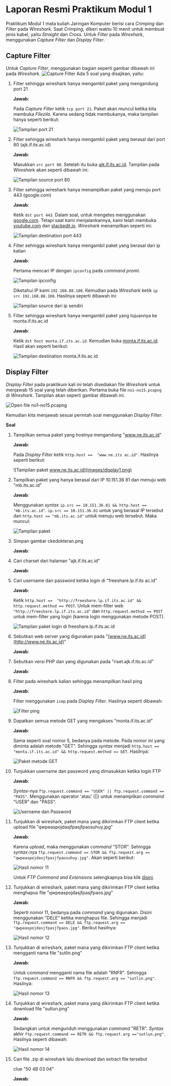 # Laporan Resmi Praktikum Modul 1

Praktikum Modul 1 mata kuliah Jaringan Komputer berisi cara *Crimping* dan *Filter* pada *Wireshark*. Saat *Crimping*, diberi waktu 10 menit untuk membuat jenis kabel, yaitu *Straight* dan *Cross*. Untuk *Filter* pada *Wireshark*, menggunakan *Capture Filter* dan *Display Filter*.

## Capture Filter

Untuk *Capture Filter*, menggunakan bagian seperti gambar dibawah ini pada *Wireshark*.
![Capture Filter](images/capture_filter.png)
 Ada 5 soal yang disajikan, yaitu:
 1. Filter sehingga wireshark hanya mengambil paket yang mengandung port 21
 	
 	**Jawab**:
	
	Pada *Capture Filter* ketik `tcp port 21`. Paket akan muncul ketika kita membuka *FIlezila*. Karena sedang tidak membukanya, maka tampilan hanya seperti berikut:

	![Tampilan port 21](images/capture1.png)

 2. Filter sehingga wireshark hanya mengambil paket yang berasal dari port 80 (ajk.if.its.ac.id)
	
	**Jawab**:

	Masukkan `src port 80`. Setelah itu buka [ajk.if.its.ac.id](ajk.if.its.ac.id). Tampilan pada *Wireshark* akan seperti dibawah ini:

	![Tampilan source port 80](images/capture2.png)
 
 3. Filter sehingga wireshark hanya menampilkan paket yang menuju port 443 (google.com)
	
	**Jawab**:

	Ketik `dst port 443`. Dalam soal, untuk mengetes menggunakan [google.com](google.com). Tetapi saat kami menjalankannya, kami telah membuka [youtube.com](youtube.com) dan [stackedit.io](stackedit.io). *Wireshark* menampilkan seperti ini:

	![Tampilan destination port 443](images/capture3.png)

 4. Filter sehingga wireshark hanya mengambil paket yang berasal dari ip kalian
	
	**Jawab**:
	
	Pertama mencari IP dengan `ipconfig` pada *command promt*. 

	![Tampilan ipconfig](images/ipconfig.png)

	Diketahui IP kami `192.168.88.108`. Kemudian pada *Wireshark* ketik `ip src 192.168.88.108`. Hasilnya seperti dibawah ini:

	![Tampilan source dari ip sendiri](images/capture4.png)

 5. Filter sehingga wireshark hanya mengambil paket yang tujuannya ke monta.if.its.ac.id
	
	**Jawab**:

	Ketik `dst host monta.if.its.ac.id`. Kemudian buka [monta.if.its.ac.id](monta.if.its.ac.id). Hasil akan seperti berikut:

	![Tampilan destination monta.if.its.ac.id](images/capture5.png)


## Display Filter

*Display Filter* pada praktikum kali ini telah disediakan file *Wireshark* untuk menjawab 15 soal yang telah diberikan. Pertama buka file `no1-no15.pcapng` di *Wireshark*. Tampilan akan seperti gambar dibawah ini.

![Open file no1-no15.pcapng](images/open_file.png)

Kemudian kita menjawab sesuai perintah soal menggunakan *Display Filter*.

**Soal**
1.  Tampilkan semua paket yang hostnya mengandung "www.ne.its.ac.id"
	
	**Jawab**:

	Pada *Display Filter* ketik `http.host ==  "www.ne.its ac.id"`. Hasilnya seperti berikut:

	![Tampilan paket www.ne.its.ac.id](images/display1.png)

    
2.  Tampilkan paket yang hanya berasal dari IP 10.151.36 81 dan menuju web "mb.its.ac.id"
	
	**Jawab**:

	Menggunakan *syntax* `ip.src == 10.151.36.81 && http.host == "mb.its.ac.id"`. `ip.src == 10.151.36.81` untuk yang berasal IP tersebut dan `http.host == "mb.its.ac.id"` untuk menuju web tersebut. Maka muncul:

	![Tampilan paket](images/display2.png)

    
3.  Simpan gambar ckedokteran.png
	
	**Jawab**:

    
4.  Cari charset dari halaman "ajk.if.its.ac.id"
	
	**Jawab**:

    
5.  Cari username dan password ketika login di "freeshare.lp.if.its ac.id"
	
	**Jawab**:

	Ketik `http.host ==  "http://freeshare.lp.if.its.ac.id" && http.request.method == POST`. Untuk mem-filter web `"http://freeshare.lp.if.its.ac.id"` dan `http.request.method == POST`  untuk mem-filter yang login (karena login menggunakan metode POST).

	![Tampilan paket login di freeshare.lp.if.its.ac.id](images/display5.png)

    
6.  Sebutkan web server yang digunakan pada "[www.ne.its.ac.id](http://www.ne.its.ac.id)"
	
	**Jawab**:


7.  Sebutkan versi PHP dan yang digunakan pada "riset.ajk.if.its.ac.id"
	
	**Jawab**:


8.  Filter pada wireshark kalian sehingga menampilkan hasil ping
	
	**Jawab**:

	Filter menggunakan `icmp` pada *Display Filter*. Hasilnya seperti dibawah:

	![Filter ping](images/display8.png)
    
9.  Dapatkan semua metode GET yang mengakses "monta.if.its.ac.id"
	
	**Jawab**:

    Sama seperti soal nomor 5, bedanya pada metode. Pada nomor ini yang diminta adalah metode "GET". Sehingga *syntax* menjadi `http.host ==  "monta.if.its.ac.id" && http.request.method == GET`. Hasilnya:

    ![Paket metode GET](images/display9.png)

10. Tunjukkan username dan password yang dimasukkan ketika login FTP
	
	**Jawab**:

	*Syntax*-nya `ftp.request.command == "USER" || ftp.request.command == "PASS"`. Menggunakan operator 'atau' (||) untuk menampilkan *command* "USER" dan "PASS".

	![Username dan Password](images/display10.png)	

    
11. Tunjukkan di wireshark, paket mana yang dikirimkan FTP client ketika upload file "qwpeaspojdasjfpasjfpaosuhuy.jpg"
	
	**Jawab**:

	Karena *upload*, maka menggunakan *command* "STOR". Sehingga *syntax*-nya `ftp.request.command == STOR && ftp.request.arg == "qwpeaspojdasjfpasjfpaosuhuy.jpg"`. Akan seperti berikut:

	![Hasil nomor 11](images/display11.png)

	Untuk *FTP Command and Extensions* selengkapnya bisa klik [disini](https://www.iana.org/assignments/ftp-commands-extensions/ftp-commands-extensions.xml).
    
12. Tunjukkan di wireshark, paket mana yang dikirimkan FTP client ketika menghapus file "qwpeaspojdasjfpasjfpaos.jpg"
	
	**Jawab**:

	Seperti nomor 11, bedanya pada *command* yang digunakan. Disini menggunakan "DELE" ketika menghapus file. Sehingga menjadi `ftp.request.command == DELE && ftp.request.arg == "qwpeaspojdasjfpasjfpaos.jpg"`. Berikut hasilnya:

	![Hasil nomor 12](images/display12.png)
    
13. Tunjukkan di wireshark, paket mana yang dikirimkan FTP client ketika mengganti nama file "sutlin.png"
	
	**Jawab**:

	Untuk *command* mengganti nama file adalah "RNFR". Sehingga `ftp.request.command == RNFR && ftp.request.arg == "sutlin.png"`. Hasilnya:

	![Hasil nomor 13](images/display13.png)
    
14. Tunjukkan di wireshark, paket mana yang dikirimkan FTP client ketika download file "sutlun.png"
	
	**Jawab**:

	Sedangkan untuk mengunduh menggunakan *command* "RETR". *Syntax* akhir `ftp.request.command == RETR && ftp.request.arg =="sutlun.png"`. Hasilnya seperti dibawah:

    ![Hasil nomor 14](images/display14.png)

15. Cari file .zip di wireshark lalu download dan extract file tersebut

	clue "50 4B 03 04"

	**Jawab**:

